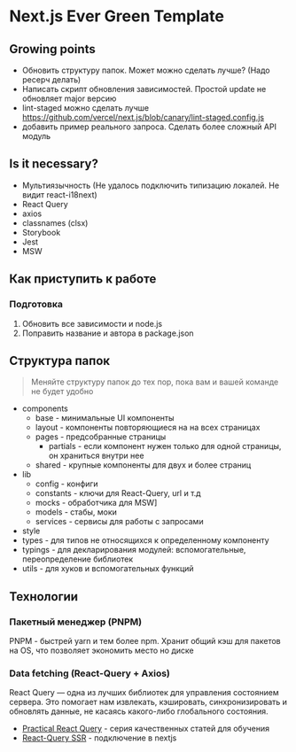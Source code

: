 # Next.js Ever Green Template

## Growing points

- Обновить структуру папок. Может можно сделать лучше? (Надо ресерч делать)
- Написать скрипт обновления зависимостей. Простой update не обновляет major версию
- lint-staged можно сделать лучше <https://github.com/vercel/next.js/blob/canary/lint-staged.config.js>
- добавить пример реального запроса. Сделать более сложный API модуль

## Is it necessary?

- Мультиязычность (Не удалось подключить типизацию локалей. Не видит react-i18next)
- React Query
- axios
- classnames (clsx)
- Storybook
- Jest
- MSW

## Как приступить к работе

### Подготовка

1. Обновить все зависимости и node.js
2. Поправить название и автора в package.json

## Структура папок

> Меняйте структуру папок до тех пор, пока вам и вашей команде не будет удобно

- components
    - base - минимальные UI компоненты
    - layout - компоненты повторяющиеся на на всех страницах
    - pages - предсобранные страницы
        - partials - если компонент нужен только для одной страницы, он храниться внутри нее
    - shared - крупные компоненты для двух и более страниц
- lib
    - config - конфиги
    - constants - ключи для React-Query, url и т.д
    - mocks - обработчика для MSW]
    - models - стабы, моки
    - services - сервисы для работы с запросами
- style
- types - для типов не относящихся к определенному компоненту
- typings - для декларирования модулей: вспомогательные, переопределение библиотек
- utils - для хуков и вспомогательных функций

## Технологии

### Пакетный менеджер (PNPM)

PNPM - быстрей yarn и тем более npm. Хранит общий кэш для пакетов на OS, что позволяет экономить место но диске

### Data fetching (React-Query + Axios)

React Query — одна из лучших библиотек для управления состоянием сервера. Это помогает нам извлекать, кэшировать, синхронизировать и обновлять данные, не касаясь какого-либо глобального состояния.

- [Practical React Query](https://tkdodo.eu/blog/practical-react-query) - серия качественных статей для обучения
- [React-Query SSR](https://tanstack.com/query/v4/docs/guides/ssr) - подключение в nextjs
